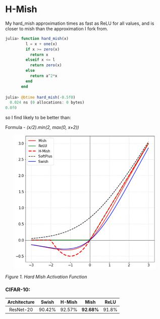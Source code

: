 # H-Mish

My hard_mish approximation times as fast as ReLU for all values, and is closer to mish than the approximation I fork from.

```julia
julia> function hard_mish(x)
         l = x + one(x)
         if x >= zero(x)
           return x
         elseif x <= l
           return zero(x)
         else
           return a^2*x
         end
       end
  
julia> @btime hard_mish(-0.5f0)
  0.024 ns (0 allocations: 0 bytes)
0.0f0
```

so I find likely to be better than:

Formula - *(x/2).min(2, max(0, x+2))*

<div style="text-align:center"><img src ="assets/hard_mish_graph.png"  width="450"/></div>
<p>
    <em>Figure 1. Hard Mish Activation Function</em>
</p>

### CIFAR-10: 

|Architecture|Swish|H-Mish|Mish|ReLU|
|:---:|:---:|:---:|:---:|:---:|
|ResNet-20|90.42%|92.57%|**92.68%**|91.8%|
